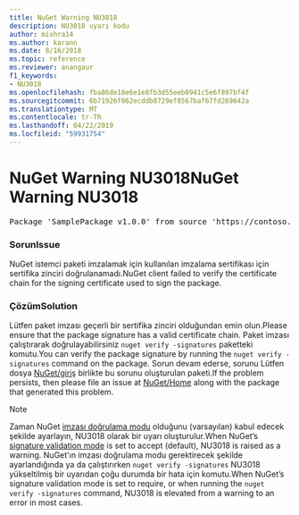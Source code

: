 ```yaml
---
title: NuGet Warning NU3018
description: NU3018 uyarı kodu
author: mishra14
ms.author: karann
ms.date: 8/16/2018
ms.topic: reference
ms.reviewer: anangaur
f1_keywords:
- NU3018
ms.openlocfilehash: fba86de18e6e1e8fb3d55eeb0941c5e6f897bf4f
ms.sourcegitcommit: 6b71926f062ecddb8729ef8567baf67fd269642a
ms.translationtype: MT
ms.contentlocale: tr-TR
ms.lasthandoff: 04/22/2019
ms.locfileid: "59931754"
---
```

# <a name="nuget-warning-nu3018"></a><span data-ttu-id="ecda0-103">NuGet Warning NU3018</span><span class="sxs-lookup"><span data-stu-id="ecda0-103">NuGet Warning NU3018</span></span>

<pre>Package 'SamplePackage v1.0.0' from source 'https://contoso.com/index.json': The primary signature found a chain building issue: A certificate chain processed, but terminated in a root certificate which is not trusted by the trust provider.</pre>

### <a name="issue"></a><span data-ttu-id="ecda0-104">Sorun</span><span class="sxs-lookup"><span data-stu-id="ecda0-104">Issue</span></span>

<span data-ttu-id="ecda0-105">NuGet istemci paketi imzalamak için kullanılan imzalama sertifikası için sertifika zinciri doğrulanamadı.</span><span class="sxs-lookup"><span data-stu-id="ecda0-105">NuGet client failed to verify the certificate chain for the signing certificate used to sign the package.</span></span>


### <a name="solution"></a><span data-ttu-id="ecda0-106">Çözüm</span><span class="sxs-lookup"><span data-stu-id="ecda0-106">Solution</span></span>

<span data-ttu-id="ecda0-107">Lütfen paket imzası geçerli bir sertifika zinciri olduğundan emin olun.</span><span class="sxs-lookup"><span data-stu-id="ecda0-107">Please ensure that the package signature has a valid certificate chain.</span></span> <span data-ttu-id="ecda0-108">Paket imzası çalıştırarak doğrulayabilirsiniz `nuget verify -signatures` paketteki komutu.</span><span class="sxs-lookup"><span data-stu-id="ecda0-108">You can verify the package signature by running the `nuget verify -signatures` command on the package.</span></span> <span data-ttu-id="ecda0-109">Sorun devam ederse, sorunu Lütfen dosya [NuGet/giriş](https://github.com/NuGet/Home/issues) birlikte bu sorunu oluşturulan paketi.</span><span class="sxs-lookup"><span data-stu-id="ecda0-109">If the problem persists, then please file an issue at [NuGet/Home](https://github.com/NuGet/Home/issues) along with the package that generated this problem.</span></span>


> [!Note]
> <span data-ttu-id="ecda0-110">Zaman NuGet [imzası doğrulama modu](https://docs.microsoft.com/en-us/nuget/consume-packages/installing-signed-packages#configure-package-signature-requirements) olduğunu (varsayılan) kabul edecek şekilde ayarlayın, NU3018 olarak bir uyarı oluşturulur.</span><span class="sxs-lookup"><span data-stu-id="ecda0-110">When NuGet’s [signature validation mode](https://docs.microsoft.com/en-us/nuget/consume-packages/installing-signed-packages#configure-package-signature-requirements) is set to accept (default), NU3018 is raised as a warning.</span></span> <span data-ttu-id="ecda0-111">NuGet'ın imzası doğrulama modu gerektirecek şekilde ayarlandığında ya da çalıştırırken `nuget verify -signatures` NU3018 yükseltilmiş bir uyarıdan çoğu durumda bir hata için komutu.</span><span class="sxs-lookup"><span data-stu-id="ecda0-111">When NuGet’s signature validation mode is set to require, or when running the `nuget verify -signatures` command, NU3018 is elevated from a warning to an error in most cases.</span></span> 